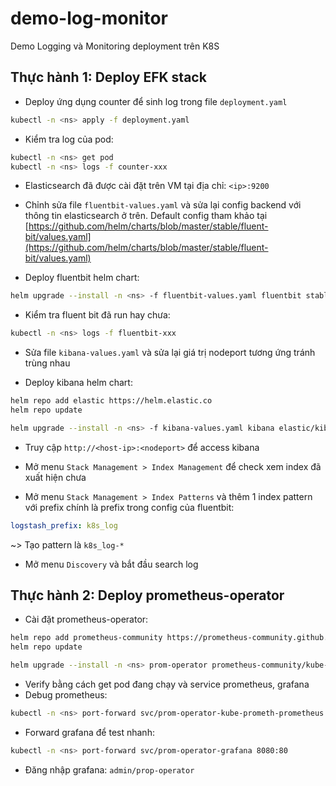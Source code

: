 # demo-log-monitor

Demo Logging và Monitoring deployment trên K8S

## Thực hành 1: Deploy EFK stack

- Deploy ứng dụng counter để sinh log trong file `deployment.yaml`

```bash
kubectl -n <ns> apply -f deployment.yaml
```

- Kiểm tra log của pod:

```bash
kubectl -n <ns> get pod
kubectl -n <ns> logs -f counter-xxx 
```

- Elasticsearch đã được cài đặt trên VM tại địa chỉ: `<ip>:9200`

- Chỉnh sửa file `fluentbit-values.yaml` và sửa lại config backend với thông tin elasticsearch ở trên. Default config tham khảo tại [https://github.com/helm/charts/blob/master/stable/fluent-bit/values.yaml](https://github.com/helm/charts/blob/master/stable/fluent-bit/values.yaml)

- Deploy fluentbit helm chart:

```bash
helm upgrade --install -n <ns> -f fluentbit-values.yaml fluentbit stable/fluent-bit
```

- Kiểm tra fluent bit đã run hay chưa:

```bash
kubectl -n <ns> logs -f fluentbit-xxx
```

- Sửa file `kibana-values.yaml` và sửa lại giá trị nodeport tương ứng tránh trùng nhau

- Deploy kibana helm chart:

```bash
helm repo add elastic https://helm.elastic.co
helm repo update

helm upgrade --install -n <ns> -f kibana-values.yaml kibana elastic/kibana
```

- Truy cập `http://<host-ip>:<nodeport>` để access kibana

- Mở menu `Stack Management > Index Management` để check xem index đã xuất hiện chưa

- Mở menu `Stack Management > Index Patterns` và thêm 1 index pattern với prefix chính là prefix trong config của fluentbit:

```yaml
logstash_prefix: k8s_log
```

~> Tạo pattern là `k8s_log-*`

- Mở menu `Discovery` và bắt đầu search log

## Thực hành 2: Deploy prometheus-operator

- Cài đặt prometheus-operator:

```bash
helm repo add prometheus-community https://prometheus-community.github.io/helm-charts
helm repo update

helm upgrade --install -n <ns> prom-operator prometheus-community/kube-prometheus-stack
```

- Verify bằng cách get pod đang chạy và service prometheus, grafana 
- Debug prometheus:

```bash
kubectl -n <ns> port-forward svc/prom-operator-kube-prometh-prometheus 9090:9090
```

- Forward grafana để test nhanh:

```bash
kubectl -n <ns> port-forward svc/prom-operator-grafana 8080:80
```

- Đăng nhập grafana: `admin/prop-operator`